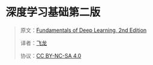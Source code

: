 # 深度学习基础第二版

> 原文：[Fundamentals of Deep Learning, 2nd Edition](https://annas-archive.org/md5/6f00914928255507e32f10c6f311731a)
>
> 译者：[飞龙](https://github.com/wizardforcel)
>
> 协议：[CC BY-NC-SA 4.0](http://creativecommons.org/licenses/by-nc-sa/4.0/)
